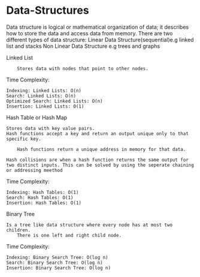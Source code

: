 # Data-Structures

Data structure is logical or mathematical organization of data; it describes how to store the data and access data from memory. There are two different types of data structure:   Linear Data Structure(sequential)e.g linked list and stacks     Non Linear Data Structure e.g trees and graphs

Linked List
        
        Stores data with nodes that point to other nodes.

Time Complexity:

    Indexing: Linked Lists: O(n)
    Search: Linked Lists: O(n)
    Optimized Search: Linked Lists: O(n)
    Insertion: Linked Lists: O(1)

Hash Table or Hash Map

    Stores data with key value pairs.
    Hash functions accept a key and return an output unique only to that specific key.
        
        Hash functions return a unique address in memory for that data.

    Hash collisions are when a hash function returns the same output for two distinct inputs. This can be solved by using the seperate chaining or addressing meethod
        
Time Complexity:

    Indexing: Hash Tables: O(1)
    Search: Hash Tables: O(1)
    Insertion: Hash Tables: O(1)

Binary Tree
    
    Is a tree like data structure where every node has at most two children.
        There is one left and right child node.

Time Complexity:

    Indexing: Binary Search Tree: O(log n)
    Search: Binary Search Tree: O(log n)
    Insertion: Binary Search Tree: O(log n)

